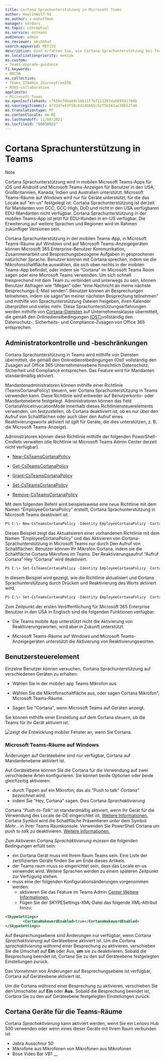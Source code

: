 ```yaml
---
title: Cortana Sprachunterstützung in Microsoft Teams
author: HowlinWolf-92
ms.author: v-mahoffman
manager: serdars
ms.topic: conceptual
ms.service: msteams
audience: admin
ms.reviewer: akshbhat
search.appverid: MET150
description: Hier erfahren Sie, wie Cortana-Sprachunterstützung bei Teams
ms.localizationpriority: medium
ms.custom:
- Teams-upgrade-guidance
f1.keywords:
- NOCSH
ms.collection:
- Teams_ITAdmin_JourneyFromSfB
- M365-collaboration
appliesto:
- Microsoft Teams
ms.openlocfilehash: c7659e7dba89c18b31f7bf111283da569591790b
ms.sourcegitcommit: 67324fe43f50c8414bb65c52f5b561ac30b52748
ms.translationtype: MT
ms.contentlocale: de-DE
ms.lasthandoff: 11/08/2021
ms.locfileid: "60858922"
---
```

# <a name="cortana-voice-assistance-in-teams"></a>Cortana Sprachunterstützung in Teams

> [!Note]
> Cortana Sprachunterstützung wird in mobilen Microsoft Teams-Apps für iOS und Android und Microsoft Teams-Anzeigen für Benutzer in den USA, Großbritannien, Kanada, Indien und Australien unterstützt. Microsoft Teams-Räume auf Windows wird nur für Geräte unterstützt, für die das Locale auf "en-us" festgelegt ist. Cortana Sprachunterstützung ist derzeit für Mandanten von GCC, GCC-High, DoD und nicht in den USA verfügbaren EDU-Mandanten nicht verfügbar. Cortana Sprachunterstützung in der mobilen Teams-App ist jetzt für EDU-Kunden in en-US verfügbar. Die Erweiterung auf weitere Sprachen und Regionen wird im Rahmen zukünftiger Versionen sein.


Cortana Sprachunterstützung in der mobilen Teams-App, in Microsoft Teams-Räume auf Windows und auf Microsoft Teams-Anzeigegeräten können Microsoft 365 Enterprise-Benutzer Kommunikation, Zusammenarbeit und Besprechungsbezogene Aufgaben in gesprochener natürlicher Sprache. Benutzer können mit Cortana sprechen, indem sie die Mikrofonschaltfläche auswählen, die sich oben rechts in der mobilen Teams-App befindet, oder indem sie &#8220;Cortana&#8221; im Microsoft Teams Room sagen oder eine Microsoft Teams verwenden. Um sich schnell freisprechend mit dem Team zu verbinden und unterwegs zu sein, können Benutzer Abfragen wie &#8220;Megan&#8221; oder &#8220;eine Nachricht an meine nächste Besprechungs-E-Mail senden&#8221;. Benutzer können an Besprechungen teilnehmen, indem sie sagen&#8220;an meiner nächsten Besprechung teilnehmen&#8221; und mithilfe von Sprachunterstützung Dateien freigeben, ihren Kalender überprüfen und vieles mehr. Diese Sprachunterstützungserfahrungen werden mithilfe von [Cortana-Diensten](/microsoft-365/admin/misc/cortana-integration?view=o365-worldwide) auf Unternehmensklasse übermittelt, die gemäß den Onlinedienstbedingungen [(OST)](https://www.microsoft.com/licensing/product-licensing/products?rtc=1)vollständig den Datenschutz-, Sicherheits- und Compliance-Zusagen von Office 365 entsprechen.

## <a name="admin-control-and-limitations"></a>Administratorkontrolle und -beschränkungen

Cortana Sprachunterstützung in Teams wird mithilfe von Diensten übermittelt, die gemäß den Onlinedienstbedingungen (Ost) vollständig den Zusagen auf Office 365 Unternehmensebene hinsichtlich Datenschutz, Sicherheit und Compliance entsprechen. Das Feature wird für Mandanten standardmäßig aktiviert.

Mandantenadministratoren können mithilfe einer Richtlinie (TeamsCortanaPolicy) steuern, wer Cortana Sprachunterstützung in Teams verwenden kann. Diese Richtlinie wird entweder auf Benutzerkonto- oder Mandantenebene festgelegt. Administratoren können das Feld CortanaVoiceInvocationMode innerhalb dieses Richtliniensteuerelements verwenden, um festzustellen, ob Cortana deaktiviert ist, ob es nur über den Aufruf von Schaltflächen oder auch über den Aufruf eines Reaktivierungsworts aktiviert ist (gilt für Geräte, die dies unterstützen, z. B. die Microsoft Teams-Anzeige).

Administratoren können diese Richtlinie mithilfe der folgenden PowerShell-Cmdlets verwalten (die Richtlinie ist Microsoft Teams Admin Center derzeit nicht verfügbar).

- [New-CsTeamsCortanaPolicy](/powershell/module/skype/New-CsTeamsCortanaPolicy)

- [Get-CsTeamsCortanaPolicy](/powershell/module/skype/Get-CsTeamsCortanaPolicy)

- [Grant-CsTeamsCortanaPolicy](/powershell/module/skype/Grant-CsTeamsCortanaPolicy)

- [Set-CsTeamsCortanaPolicy](/powershell/module/skype/Set-CsTeamsCortanaPolicy)

- [Remove-CsTeamsCortanaPolicy](/powershell/module/skype/Remove-CsTeamsCortanaPolicy)

Mit dem folgenden Befehl wird beispielsweise eine neue Richtlinie mit dem Namen &#8220;EmployeeCortanaPolicy&#8221; erstellt, Cortana Sprachunterstützung in Microsoft Teams deaktiviert ist.  

```PowerShell
PS C:\> New-CsTeamsCortanaPolicy -Identity EmployeeCortanaPolicy -CortanaVoiceInvocationMode Disabled
```

Dieses Beispiel zeigt das Aktualisieren einer vorhandenen Richtlinie mit dem Namen &#8220;EmployeeCortanaPolicy&#8221; und das Aktivieren von Cortana-Sprachunterstützung in Microsoft Teams nur durch Den Aufruf von Schaltflächen. Benutzer können Ihr Mikrofon Cortana, indem sie die Schaltfläche Cortana Mikrofons im Teams. Der Reaktivierungsaufruf &#8220;Aufruf Cortana&#8221; Hey &#8220;Cortana&#8221; wird deaktiviert.  

```PowerShell
PS C:\> Set-CsTeamsCortanaPolicy -Identity EmployeeCortanaPolicy -CortanaVoiceInvocationMode PushToTalkUserOverride
```

In diesem Beispiel wird gezeigt, wie die Richtlinie aktualisiert und Cortana Sprachunterstützung durch Drücken und Reaktivierung des Worts aktiviert wird.

```PowerShell
PS C:\> Set-CsTeamsCortanaPolicy -Identity EmployeeCortanaPolicy -CortanaVoiceInvocationMode WakeWordPushToTalkUserOverride
```

Zum Zeitpunkt der ersten Veröffentlichung für Microsoft 365 Enterprise Benutzer in den USA in Englisch sind die folgenden Funktionen verfügbar:

- Die Teams mobile App unterstützt nicht die Aktivierung von Reaktivierungsworten, wird aber in Zukunft unterstützt.  

- Microsoft Teams-Räume auf Windows und Microsoft Teams-Anzeigegeräten unterstützt die Aktivierung von Reaktivierungsworten.

## <a name="user-control"></a>Benutzersteuerelement

Einzelne Benutzer können versuchen, Cortana Sprachunterstützung auf verschiedenen Geräten zu erhalten:

- Wählen Sie in der mobilen app Teams Mikrofon aus.

- Wählen Sie die Mikrofonschaltfläche aus, oder sagen Cortana Mikrofon", Microsoft Teams-Räume.

- Sagen Sie "Cortana", wenn Microsoft Teams auf Geräten anzeigt.

Sie können mithilfe einer Einstellung auf dem Cortana steuern, ob die Teams für Ihr Gerät aktiviert ist.

![zeigt die Entwicklung mobiler Fenster an, wenn Sie Cortana.](media/cortana-mobile-sequence.png)

### <a name="microsoft-teams-rooms-on-windows"></a>Microsoft Teams-Räume auf Windows

Änderungen auf Geräteebene sind nur verfügbar, Cortana auf Mandantenebene aktiviert ist. 

Auf Geräteebene können Sie die Cortana für die Verwendung auf zwei verschiedene Arten konfigurieren. Sie können beide Optionen oder beide gleichzeitig aktivieren: 
- durch Tippen auf ein Mikrofon, das als "Push to talk" _Cortana" bezeichnet wird._
- indem Sie "Hey, Cortana" sagen. Dies Cortana _Sprachaktivierung_

Cortana _"Push-to-Talk"_ ist standardmäßig aktiviert, wenn Ihr Gerät für die Verwendung des Locale de-DE eingerichtet ist. [Weitere Informationen.](/MicrosoftTeams/rooms/console#to-apply-your-desired-language)  Cortana Symbol wird die Schaltfläche Präsentieren _unter_ dem Symbol _Mehr..._ in Ihrer Teams Raumkonsole. Verwenden Sie PowerShell Cortana _um push to talk_ zu deaktivieren. [Weitere Informationen.](/powershell/module/skype/new-csteamscortanapolicy?view=skype-ps#example-1)

Zum Aktivieren Cortana _Sprachaktivierung müssen_ die folgenden Bedingungen erfüllt sein:
- ein Cortana Gerät muss mit Ihrem Raum Teams sein. Eine Liste der zertifizierten Geräte finden Sie am Ende dieses Artikels.
- der Teams raum muss so eingerichtet sein, dass das Locale en-us verwendet wird. Weitere Sprachen werden zu einem späteren Zeitpunkt zur Verfügung stehen.
- muss eine der folgenden Konfigurationsänderungen vorgenommen werden:
  - aktivieren Sie das Feature im Teams Admin [Center Weitere Informationen.](/microsoftteams/rooms/rooms-manage)
  - Fügen Sie der SKYPESettings-XML-Datei das folgende XML-Attribut hinzu:
```xml
<SkypeSettings>  
        <CortanaWakewordEnabled>true</CortanaWakewordEnabled>  
</SkypeSettings> 
```
Auf Besprechungsebene sind Änderungen nur verfügbar, wenn Cortana _Sprachaktivierung_ auf Geräteebene aktiviert ist.  Um die Cortana _sprachaktivierung während_ einer Besprechung zu aktivieren, verschieben Sie die Umschalt auf **Ein** oder Aus, **um** sie zu deaktivieren. Sobald die Besprechung beendet ist, Cortana Sie zu den auf Geräteebene festgelegten Einstellungen zurück.


Das Vornehmen von Änderungen auf Besprechungsebene ist verfügbar, Cortana auf Geräteebene aktiviert ist.

Um die Cortana _während_ einer Besprechung zu aktivieren, verschieben Sie den Umschalter auf **Ein** oder **Aus.** Sobald die Besprechung beendet ist, Cortana Sie zu den auf Geräteebene festgelegten Einstellungen zurück.


## <a name="cortana-certified-devices-for-teams-rooms"></a>Cortana Geräte für die Teams-Räume
Cortana _Sprachaktivierung_ kann aktiviert werden, wenn Sie ein Lenovo Hub 500 verwenden oder wenn eines dieser Geräte mit Ihrem Raum verbunden ist:
- Jabra Ausschnur 50 
- Mikrofone aus Mikrofonen von Mikrofonen aus Mikrofonen
- Bose Video Bar VB1 __
